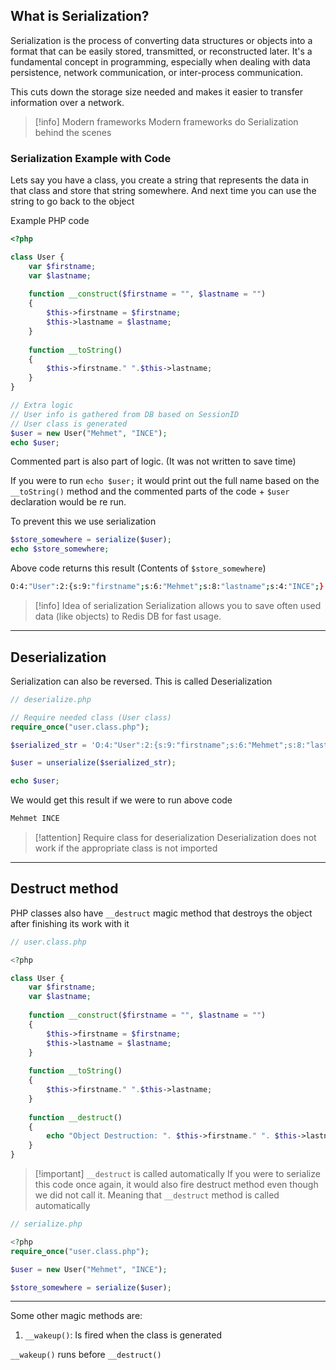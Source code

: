 ## What is Serialization?

Serialization is the process of converting data structures or objects into a format that can be easily stored, transmitted, or reconstructed later. It's a fundamental concept in programming, especially when dealing with data persistence, network communication, or inter-process communication.

This cuts down the storage size needed and makes it easier to transfer information over a network.

> [!info] Modern frameworks
> Modern frameworks do Serialization behind the scenes

### Serialization Example with Code

Lets say you have a class, you create a string that represents the data in that class and store that string somewhere. And next time you can use the string to go back to the object

Example PHP code
```php
<?php

class User {
	var $firstname;
	var $lastname;
	
	function __construct($firstname = "", $lastname = "")
	{
		$this->firstname = $firstname;
		$this->lastname = $lastname;
	}
	
	function __toString()
	{
		$this->firstname." ".$this->lastname;
	}
}

// Extra logic
// User info is gathered from DB based on SessionID
// User class is generated
$user = new User("Mehmet", "INCE");
echo $user;

```

Commented part is also part of logic. (It was not written to save time)

If you were to run `echo $user;` it would print out the full name based on the `__toString()` method and the commented parts of the code + `$user` declaration would be re run.

To prevent this we use serialization

```php
$store_somewhere = serialize($user);
echo $store_somewhere;
```

Above code returns this result (Contents of `$store_somewhere`)

```bash
O:4:"User":2:{s:9:"firstname";s:6:"Mehmet";s:8:"lastname";s:4:"INCE";}
```

> [!info] Idea of serialization
> Serialization allows you to save often used data (like objects) to Redis DB for fast usage.

---
## Deserialization

Serialization can also be reversed. This is called Deserialization

```php
// deserialize.php

// Require needed class (User class)
require_once("user.class.php");

$serialized_str = 'O:4:"User":2:{s:9:"firstname";s:6:"Mehmet";s:8:"lastname";s:4:"INCE";}';

$user = unserialize($serialized_str);

echo $user;
```

We would get this result if we were to run above code
```bash
Mehmet INCE
```

> [!attention] Require class for deserialization
> Deserialization does not work if the appropriate class is not imported

---
## Destruct method

PHP classes also have `__destruct` magic method that destroys the object after finishing its work with it

```php
// user.class.php

<?php

class User {
	var $firstname;
	var $lastname;
	
	function __construct($firstname = "", $lastname = "")
	{
		$this->firstname = $firstname;
		$this->lastname = $lastname;
	}
	
	function __toString()
	{
		$this->firstname." ".$this->lastname;
	}
	
	function __destruct()
	{
		echo "Object Destruction: ". $this->firstname." ". $this->lastname;
	}
}
```

> [!important] `__destruct` is called automatically
> If you were to serialize this code once again, it would also fire destruct method even though we did not call it. Meaning that `__destruct` method is called automatically

```php
// serialize.php

<?php
require_once("user.class.php");

$user = new User("Mehmet", "INCE");

$store_somewhere = serialize($user);
```

---

Some other magic methods are:
1) `__wakeup()`: Is fired when the class is generated

`__wakeup()` runs before `__destruct()`